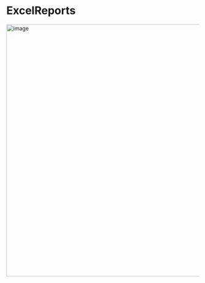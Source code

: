 # ExcelReports


<img width="660" alt="image" src="https://github.com/tripathy406/ExcelReports/assets/141568396/a96339f5-5e12-4fb9-959a-2538fdc19614">
